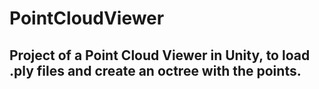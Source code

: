 # PointCloudViewer
 
## Project of a Point Cloud Viewer in Unity, to load .ply files and create an octree with the points.

